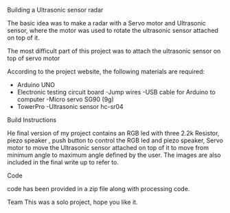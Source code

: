﻿Building a Ultrasonic sensor radar


The basic idea was to make a radar with a Servo motor and Ultrasonic sensor, where the motor was used to rotate the ultrasonic sensor attached on top of it. 


The most difficult part of this project was to attach the ultrasonic sensor on top of servo motor


According to the project website, the following materials are required: 
- Arduino UNO 
- Electronic testing circuit board 
-Jump wires 
-USB cable for Arduino to computer 
-Micro servo SG90 (9g) 
- TowerPro 
-Ultrasonic sensor hc-sr04


Build Instructions

He final version of my project contains an RGB led with three 2.2k Resistor, piezo speaker , push button to control the RGB led and piezo speaker, Servo motor to move the Ultrasonic sensor attached on top of it to move from minimum angle to maximum angle defined by the user. The images are also included in the final write up to refer to. 

Code 

code has been provided in a zip file along with processing code. 

Team
This was a solo project, hope you like it.
